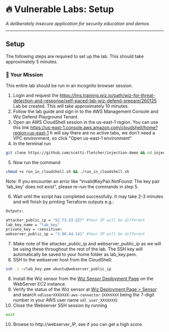 # 🔥 Vulnerable Labs: Setup
*A deliberately insecure application for security education and demos*

---

## Setup

The following steps are required to set up the lab. This should take approximately 5 minutes. 

### 🎯 Your Mission

This entire lab should be run in an incognito browser session.

1. Login and request the https://lms.training.wiz.io/path/wiz-for-threat-detection-and-response/self-paced-lab-wiz-defend-prepare/260125 Lab be created. This will take approximately 10 minutes.
2. Follow the lab guide and sign in to the AWS Management Console and Wiz Defend Playground Tenant.
3. Open an AWS CloudShell session in the us-east-1 region. You can use this link https://us-east-1.console.aws.amazon.com/cloudshell/home?region=us-east-1
   It will say there are no active tabs, we don't need a VPC environment, so click "Open us-east-1 environment"
4. In the terminal run 
```bash
git clone https://github.com/scotti-fletcher/injection-demo && cd injection-demo
```
5. Now run the command
```bash
chmod +x run_in_cloudshell.sh && ./run_in_cloudshell.sh
```
Note: If you encounter an error like "InvalidKeyPair.NotFound: The key pair 'lab_key' does not exist", please re-run the commands in step 5.

6. Wait until the script has completed successfully. It may take 2-3 minutes and will finish by printing Terraform outputs e.g.:
```bash
Outputs:

attacker_public_ip = "52.73.23.227" #Your IP will be different
lab_key_name = "lab_key"
private_key = <sensitive>
webserver_public_ip = "3.90.44.141" #Your IP will be different
```
7. Make note of the attacker_public_ip and webserver_public_ip as we will be using these throughout the rest of the lab. The SSH key will automatically be saved to your home folder as lab_key.pem.
8. SSH to the webserver host from the CloudShell:
```bash
ssh -i ~/lab_key.pem ubuntu@webserver_public_ip
```
8. Install the Wiz sensor from the [Wiz Sensor Deployment Page](https://app.wiz.io/settings/deployments/setup/sensor-linux-native) on the WebServer EC2 instance.
9. Verify the status of the Wiz sensor at [Wiz Deployment Page > Sensor](https://app.wiz.io/settings/deployments#%7E%28type%7E%27SENSOR%29) and search `odluserXXXXXXX-aws-connector`  (`XXXXXXX` being the 7-digit number in your AWS user name `odl_user_XXXXXXX`)
10. Close the Webserver SSH session by running
```bash
exit
```
10. Browse to http://webserver_IP, see if you can get a high score. 
